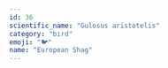 ```yaml
---
id: 36
scientific_name: "Gulosus aristotelis"
category: "bird"
emoji: "🐦"
name: "European Shag"
---
```

